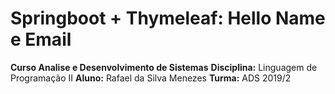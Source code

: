 # Springboot + Thymeleaf: Hello Name e Email

__Curso Analise e Desenvolvimento de Sistemas__
__Disciplina:__ Linguagem de Programação II
__Aluno:__ Rafael da Silva Menezes  __Turma:__ ADS 2019/2